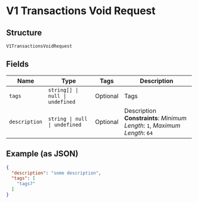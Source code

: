 
# V1 Transactions Void Request

## Structure

`V1TransactionsVoidRequest`

## Fields

| Name | Type | Tags | Description |
|  --- | --- | --- | --- |
| `tags` | `string[] \| null \| undefined` | Optional | Tags |
| `description` | `string \| null \| undefined` | Optional | Description<br>**Constraints**: *Minimum Length*: `1`, *Maximum Length*: `64` |

## Example (as JSON)

```json
{
  "description": "some description",
  "tags": [
    "tags7"
  ]
}
```

